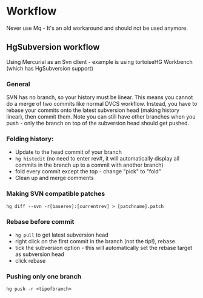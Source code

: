 
# Workflow

Never use Mq - It's an old workaround and should not be used anymore.

## HgSubversion workflow
Using Mercurial as an Svn client - example is using tortoiseHG Workbench (which has HgSubversion support)

### General

SVN has no branch, so your history must be linear.
This means you cannot do a merge of two commits like normal DVCS workflow.
Instead, you have to rebase your commits onto the latest subversion head (making history linear), then commit them.
Note you can still have other branches when you push - only the branch on top of the subversion head should get pushed.

### Folding history:
- Update to the head commit of your branch
- `hg histedit` (no need to enter rev#, it will automatically display all commits in the branch up to a commit with another branch)
- fold every commit except the top - change "pick" to "fold"
- Clean up and merge comments

### Making SVN compatible patches 
`hg diff --svn -r[baserev]:[currentrev] > [patchname].patch`

### Rebase before commit
- `hg pull` to get latest subversion head
- right click on the first commit in the branch (not the tip!), rebase.
- tick the subversion option - this will automatically set the rebase target as subversion head
- click rebase

### Pushing only one branch
`hg push -r <tipofbranch>`

